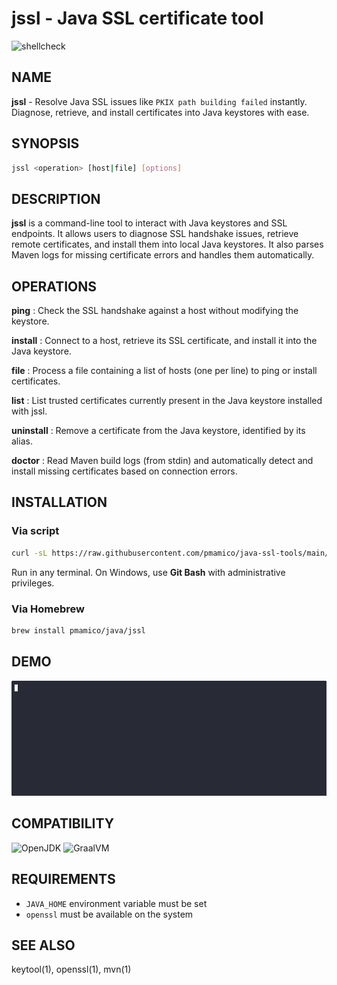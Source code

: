 # jssl - Java SSL certificate tool

![shellcheck](https://github.com/pmamico/java-ssl-tools/actions/workflows/shellcheck.yml/badge.svg)

## NAME
**jssl** \- Resolve Java SSL issues like `PKIX path building failed` instantly.  
Diagnose, retrieve, and install certificates into Java keystores with ease.

## SYNOPSIS
```bash
jssl <operation> [host|file] [options]
```

## DESCRIPTION
**jssl** is a command-line tool to interact with Java keystores and SSL endpoints. It allows users to diagnose SSL handshake issues, retrieve remote certificates, and install them into local Java keystores. It also parses Maven logs for missing certificate errors and handles them automatically.

## OPERATIONS

**ping**
:   Check the SSL handshake against a host without modifying the keystore.

**install**
:   Connect to a host, retrieve its SSL certificate, and install it into the Java keystore.

**file**
:   Process a file containing a list of hosts (one per line) to ping or install certificates.

**list**
:   List trusted certificates currently present in the Java keystore installed with jssl.

**uninstall**
:   Remove a certificate from the Java keystore, identified by its alias.

**doctor**
:   Read Maven build logs (from stdin) and automatically detect and install missing certificates based on connection errors.

## INSTALLATION
### Via script
```bash
curl -sL https://raw.githubusercontent.com/pmamico/java-ssl-tools/main/install.sh | bash
```
Run in any terminal. On Windows, use **Git Bash** with administrative privileges.

### Via Homebrew
```bash
brew install pmamico/java/jssl
```

## DEMO

![demo](https://raw.githubusercontent.com/pmamico/java-ssl-tools/main/.doc/jssl.gif)

## COMPATIBILITY
![OpenJDK](https://github.com/pmamico/jssl/actions/workflows/openjdk.yml/badge.svg)
![GraalVM](https://github.com/pmamico/jssl/actions/workflows/graalvm.yml/badge.svg)

## REQUIREMENTS
* `JAVA_HOME` environment variable must be set
* `openssl` must be available on the system

## SEE ALSO
keytool(1), openssl(1), mvn(1)

